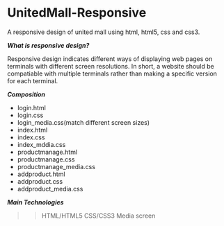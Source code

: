 # UnitedMall-Responsive
A responsive design of united mall using html, html5, css and css3.

***What is responsive design?***

Responsive design indicates different ways of displaying web pages on terminals with different screen resolutions. In short, a website should 
be compatiable with multiple terminals rather than making a specific version for each terminal.

***Composition***
* login.html
* login.css
* login_media.css(match different screen sizes)
* index.html
* index.css
* index_mddia.css
* productmanage.html
* productmanage.css
* productmanage_media.css
* addproduct.html
* addproduct.css
* addproduct_media.css

***Main Technologies***
>> HTML/HTML5
>> CSS/CSS3
>> Media screen 


